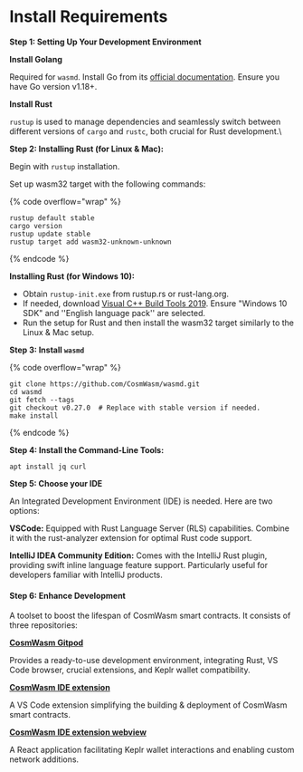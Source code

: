 # Install Requirements

**Step 1: Setting Up Your Development Environment**

**Install Golang**

Required for `wasmd`. Install Go from its [official documentation](https://github.com/golang/go/wiki#working-with-go). Ensure you have Go version v1.18+.

**Install Rust**

`rustup` is used to manage dependencies and seamlessly switch between different versions of `cargo` and `rustc`, both crucial for Rust development.\




**Step 2:  Installing Rust (for Linux & Mac):**

Begin with `rustup` installation.

Set up wasm32 target with the following commands:

{% code overflow="wrap" %}
```
rustup default stable
cargo version
rustup update stable
rustup target add wasm32-unknown-unknown
```
{% endcode %}



**Installing Rust (for Windows 10):**

* Obtain `rustup-init.exe` from rustup.rs or rust-lang.org.
* If needed, download [Visual C++ Build Tools 2019](https://visualstudio.microsoft.com/visual-cpp-build-tools/). Ensure "Windows 10 SDK" and ''English language pack'' are selected.
* Run the setup for Rust and then install the wasm32 target similarly to the Linux & Mac setup.



**Step 3: Install `wasmd`**

{% code overflow="wrap" %}
```
git clone https://github.com/CosmWasm/wasmd.git
cd wasmd
git fetch --tags
git checkout v0.27.0  # Replace with stable version if needed.
make install
```
{% endcode %}



**Step 4: Install the Command-Line Tools:**

```
apt install jq curl
```



**Step 5: Choose your IDE**

An Integrated Development Environment (IDE) is needed. Here are two options:



**VSCode:** Equipped with Rust Language Server (RLS) capabilities. Combine it with the rust-analyzer extension for optimal Rust code support.

**IntelliJ IDEA Community Edition:** Comes with the IntelliJ Rust plugin, providing swift inline language feature support. Particularly useful for developers familiar with IntelliJ products.



#### **Step 6: Enhance Development**

A toolset to boost the lifespan of CosmWasm smart contracts. It consists of three repositories:



[**CosmWasm Gitpod**](https://github.com/oraichain/cosmwasm-gitpod)

Provides a ready-to-use development environment, integrating Rust, VS Code browser, crucial extensions, and Keplr wallet compatibility.



[**CosmWasm IDE extension**](https://github.com/oraichain/cw-vscode)

A VS Code extension simplifying the building & deployment of CosmWasm smart contracts.



[**CosmWasm IDE extension webview**](https://github.com/oraichain/cw-ide-webview)

A React application facilitating Keplr wallet interactions and enabling custom network additions.
